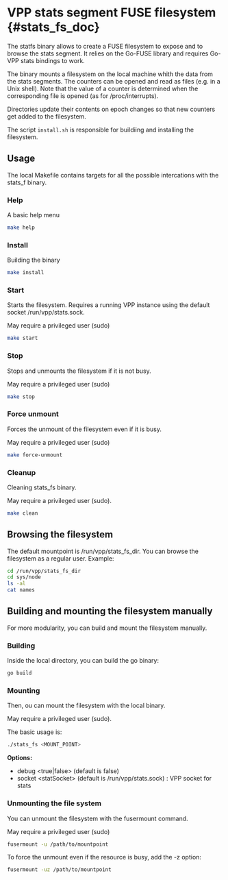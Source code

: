 # VPP stats segment FUSE filesystem  {#stats_fs_doc}

The statfs binary allows to create a FUSE filesystem to expose and to browse the stats segment.
It relies on the Go-FUSE library and requires Go-VPP stats bindings to work.

The binary mounts a filesystem on the local machine whith the data from the stats segments.
The counters can be opened and read as files (e.g. in a Unix shell).
Note that the value of a counter is determined when the corresponding file is opened (as for /proc/interrupts).

Directories update their contents on epoch changes so that new counters get added to the filesystem.

The script `install.sh` is responsible for buildiing and installing the filesystem.

## Usage

The local Makefile contains targets for all the possible intercations with the stats_f binary.

### Help
A basic help menu
```bash
make help
```

### Install
Building the binary
```bash
make install
```

### Start
Starts the filesystem. Requires a running VPP instance using the default socket /run/vpp/stats.sock.

May require a privileged user (sudo)
```bash
make start
```

### Stop
Stops and unmounts the filesystem if it is not busy.

May require a privileged user (sudo)
```bash
make stop
```

### Force unmount
Forces the unmount of the filesystem even if it is busy.

May require a privileged user (sudo)
```bash
make force-unmount
```

### Cleanup
Cleaning stats_fs binary.

May require a privileged user (sudo).
```bash
make clean
```

## Browsing the filesystem

The default mountpoint is /run/vpp/stats_fs_dir.
You can browse the filesystem as a regular user.
Example:

```bash
cd /run/vpp/stats_fs_dir
cd sys/node
ls -al
cat names
```

## Building and mounting the filesystem manually

For more modularity, you can build and mount the filesystem manually.

### Building
Inside the local directory, you can build the go binary:
```bash
go build
```

### Mounting
Then, ou can mount the filesystem with the local binary.

May require a privileged user (sudo).

The basic usage is:
```bash
./stats_fs <MOUNT_POINT>
```

**Options:**
 - debug \<true|false\> (default is false)
 - socket \<statSocket\> (default is /run/vpp/stats.sock) : VPP socket for stats


### Unmounting the file system

You can unmount the filesystem with the fusermount command.

May require a privileged user (sudo)

```bash
fusermount -u /path/to/mountpoint
```

To force the unmount even if the resource  is busy, add the -z option:
```bash
fusermount -uz /path/to/mountpoint
```
